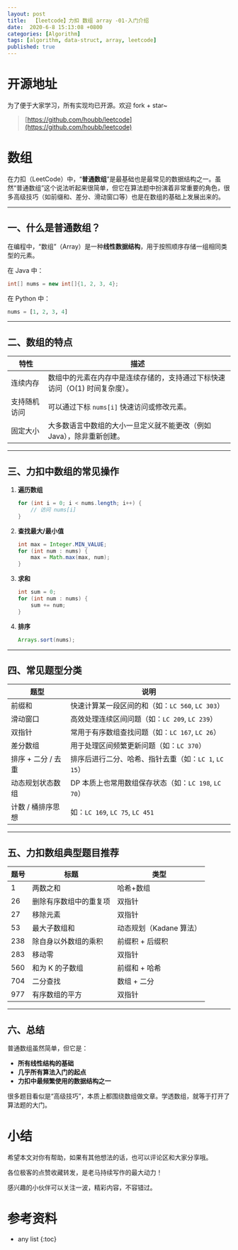```yaml
---
layout: post
title:  【leetcode】力扣 数组 array -01-入门介绍
date:  2020-6-8 15:13:08 +0800
categories: [Algorithm]
tags: [algorithm, data-struct, array, leetcode]
published: true
---
```


# 开源地址

为了便于大家学习，所有实现均已开源。欢迎 fork + star~

> [https://github.com/houbb/leetcode](https://github.com/houbb/leetcode)

# 数组


在力扣（LeetCode）中，“**普通数组**”是最基础也是最常见的数据结构之一。虽然“普通数组”这个说法听起来很简单，但它在算法题中扮演着非常重要的角色，很多高级技巧（如前缀和、差分、滑动窗口等）也是在数组的基础上发展出来的。

---

## 一、什么是普通数组？

在编程中，“数组”（Array）是一种**线性数据结构**，用于按照顺序存储一组相同类型的元素。

在 Java 中：

```java
int[] nums = new int[]{1, 2, 3, 4};
```

在 Python 中：

```python
nums = [1, 2, 3, 4]
```

---

## 二、数组的特点

| 特性     | 描述                                       |
| ------ | ---------------------------------------- |
| 连续内存   | 数组中的元素在内存中是连续存储的，支持通过下标快速访问（O(1) 时间复杂度）。 |
| 支持随机访问 | 可以通过下标 `nums[i]` 快速访问或修改元素。              |
| 固定大小   | 大多数语言中数组的大小一旦定义就不能更改（例如 Java），除非重新创建。    |

---

## 三、力扣中数组的常见操作

1. **遍历数组**

   ```java
   for (int i = 0; i < nums.length; i++) {
       // 访问 nums[i]
   }
   ```

2. **查找最大/最小值**

   ```java
   int max = Integer.MIN_VALUE;
   for (int num : nums) {
       max = Math.max(max, num);
   }
   ```

3. **求和**

   ```java
   int sum = 0;
   for (int num : nums) {
       sum += num;
   }
   ```

4. **排序**

   ```java
   Arrays.sort(nums);
   ```

---

## 四、常见题型分类

| 题型           | 说明                                   |
| ------------ | ------------------------------------ |
| 前缀和          | 快速计算某一段区间的和（如：`LC 560`, `LC 303`）    |
| 滑动窗口         | 高效处理连续区间问题（如：`LC 209`, `LC 239`）     |
| 双指针          | 常用于有序数组查找问题（如：`LC 167`, `LC 26`）     |
| 差分数组         | 用于处理区间频繁更新问题（如：`LC 370`）             |
| 排序 + 二分 / 去重 | 排序后进行二分、哈希、指针去重（如：`LC 1`, `LC 15`）   |
| 动态规划状态数组     | DP 本质上也常用数组保存状态（如：`LC 198`, `LC 70`） |
| 计数 / 桶排序思想   | 如：`LC 169`, `LC 75`, `LC 451`        |

---

## 五、力扣数组典型题目推荐

| 题号  | 标题          | 类型              |
| --- | ----------- | --------------- |
| 1   | 两数之和        | 哈希+数组           |
| 26  | 删除有序数组中的重复项 | 双指针             |
| 27  | 移除元素        | 双指针             |
| 53  | 最大子数组和      | 动态规划（Kadane 算法） |
| 238 | 除自身以外数组的乘积  | 前缀积 + 后缀积       |
| 283 | 移动零         | 双指针             |
| 560 | 和为 K 的子数组   | 前缀和 + 哈希        |
| 704 | 二分查找        | 数组 + 二分         |
| 977 | 有序数组的平方     | 双指针             |

---

## 六、总结

普通数组虽然简单，但它是：

* **所有线性结构的基础**
* **几乎所有算法入门的起点**
* **力扣中最频繁使用的数据结构之一**

很多题目看似是“高级技巧”，本质上都围绕数组做文章。学透数组，就等于打开了算法题的大门。

# 小结

希望本文对你有帮助，如果有其他想法的话，也可以评论区和大家分享哦。

各位极客的点赞收藏转发，是老马持续写作的最大动力！

感兴趣的小伙伴可以关注一波，精彩内容，不容错过。

# 参考资料

* any list
{:toc}
